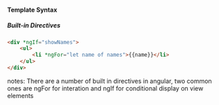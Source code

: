 #### Template Syntax
##### Built-in Directives

```html
<div *ngIf="showNames">
    <ul>
        <li *ngFor="let name of names">{{name}}</li>
    </ul>
</div>
```
notes:
There are a number of built in directives in angular, two common ones are ngFor for interation and ngIf for conditional display on view elements